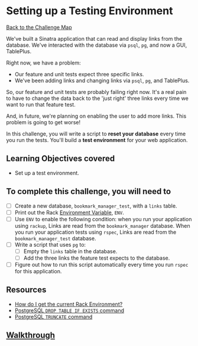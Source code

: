 # Setting up a Testing Environment

[Back to the Challenge Map](00_challenge_map.md)

We've built a Sinatra application that can read and display links from the database. We've interacted with the database via `psql`, `pg`, and now a GUI, TablePlus.

Right now, we have a problem:

- Our feature and unit tests expect three specific links.
- We've been adding links and changing links via `psql`, `pg`, and TablePlus.

So, our feature and unit tests are probably failing right now. It's a real pain to have to change the data back to the 'just right' three links every time we want to run that feature test.

And, in future, we're planning on enabling the user to add more links. This problem is going to get worse!

In this challenge, you will write a script to **reset your database** every time you run the tests. You'll build a **test environment** for your web application.

## Learning Objectives covered

* Set up a test environment.

## To complete this challenge, you will need to

- [ ] Create a new database, `bookmark_manager_test`, with a `links` table.
- [ ] Print out the Rack [Environment Variable](http://blog.honeybadger.io/ruby-guide-environment-variables/), `ENV`.
- [ ] Use `ENV` to enable the following condition: when you run your application using `rackup`, Links are read from the `bookmark_manager` database. When you run your application tests using `rspec`, Links are read from the `bookmark_manager_test` database.
- [ ] Write a script that uses `pg` to:
  - [ ] Empty the `links` table in the database.
  - [ ] Add the three links the feature test expects to the database.
- [ ] Figure out how to run this script automatically every time you run `rspec` for this application.

## Resources

* [How do I get the current Rack Environment?](https://stackoverflow.com/questions/15459569/how-to-get-the-current-rack-environment-in-rake)
* [PostgreSQL `DROP TABLE IF EXISTS` command](https://www.postgresql.org/docs/8.2/static/sql-droptable.html)
* [PostgreSQL `TRUNCATE` command](https://www.postgresql.org/docs/8.2/static/sql-truncate.html)

## [Walkthrough](walkthroughs/08.md)